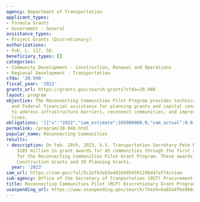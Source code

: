 ```yaml
---
agency: Department of Transportation
applicant_types:
- Formula Grants
- Government - General
assistance_types:
- Project Grants (Discretionary)
authorizations:
- Pub. L. 117, 58.
beneficiary_types: []
categories:
- Community Development - Construction, Renewal and Operations
- Regional Development - Transportation
cfda: '20.940'
fiscal_year: '2022'
grants_url: https://grants.gov/search-grants?cfda=20.940
layout: program
objective: The Reconnecting Communities Pilot Program provides technical assistance
  and Federal financial assistance for planning grants and capital construction grants
  to address infrastructure barriers, reconnect communities, and improve peoples’
  lives.
obligations: '[{"x":"2022","sam_estimate":195000000.0,"sam_actual":0.0,"usa_spending_actual":0.0},{"x":"2023","sam_estimate":185000000.0,"sam_actual":0.0,"usa_spending_actual":0.0},{"x":"2024","sam_estimate":198000000.0,"sam_actual":0.0,"usa_spending_actual":34349716.0}]'
permalink: /program/20.940.html
popular_name: Reconnecting Communities
results:
- description: On Feb. 28th, 2023, U.S. Transportation Secretary Pete Buttigieg announced
    $185 million in grant awards for 45 communities through the first round of funding
    for the Reconnecting Communities Pilot Grant Program. These awards include 6 Capital
    Construction Grants and 39 Planning Grants.
  year: '2023'
sam_url: https://sam.gov/fal/5c2efb3eb3ed4166954591196d47af74/view
sub-agency: Office of the Secretary of Tranportation (OST) Procurement Operations
title: Reconnecting Communities Pilot (RCP) Discretionary Grant Program
usaspending_url: https://www.usaspending.gov/search/?hash=6a82a4fbe986d069916363cd58e80869
---
```

